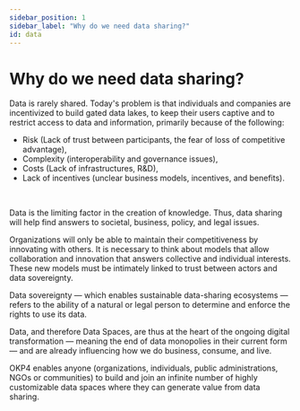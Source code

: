 ```yaml
---
sidebar_position: 1
sidebar_label: "Why do we need data sharing?"
id: data
---
```


# Why do we need data sharing?

Data is rarely shared. Today's problem is that individuals and companies are incentivized to build gated data lakes, to keep their users captive and to restrict access to data and information, primarily because of the following:

- Risk (Lack of trust between participants, the fear of loss of competitive advantage),
- Complexity (interoperability and governance issues),
- Costs (Lack of infrastructures, R&D),
- Lack of incentives (unclear business models, incentives, and benefits).

&nbsp;

Data is the limiting factor in the creation of knowledge. Thus, data sharing will help find answers to societal, business, policy, and legal issues.

Organizations will only be able to maintain their competitiveness by innovating with others. It is necessary to think about models that allow collaboration and innovation that answers collective and individual interests. These new models must be intimately linked to trust between actors and data sovereignty.

Data sovereignty — which enables sustainable data-sharing ecosystems — refers to the ability of a natural or legal person to determine and enforce the rights to use its data.

Data, and therefore Data Spaces, are thus at the heart of the ongoing digital transformation — meaning the end of data monopolies in their current form — and are already influencing how we do business, consume, and live.

OKP4 enables anyone (organizations, individuals, public administrations, NGOs or communities) to build and join an infinite number of highly customizable data spaces where they can generate value from data sharing.
